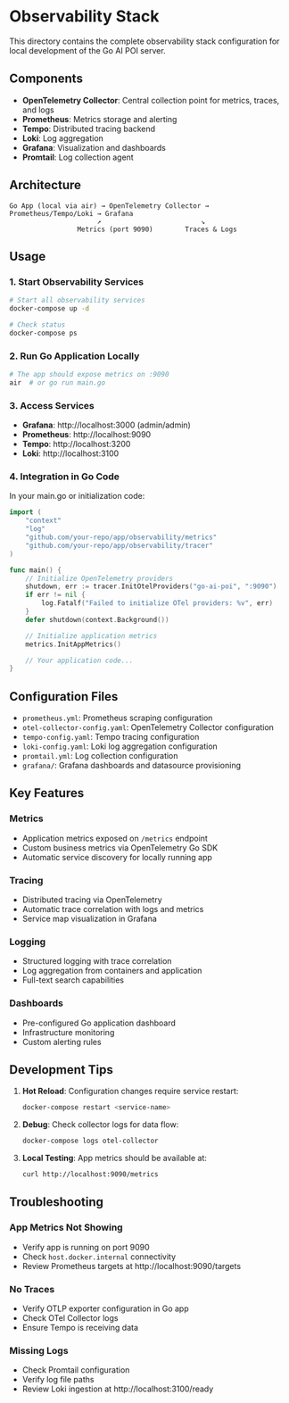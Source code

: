 # Observability Stack

This directory contains the complete observability stack configuration for local development of the Go AI POI server.

## Components

- **OpenTelemetry Collector**: Central collection point for metrics, traces, and logs
- **Prometheus**: Metrics storage and alerting
- **Tempo**: Distributed tracing backend
- **Loki**: Log aggregation
- **Grafana**: Visualization and dashboards
- **Promtail**: Log collection agent

## Architecture

```
Go App (local via air) → OpenTelemetry Collector → Prometheus/Tempo/Loki → Grafana
                      ↗                         ↘
                 Metrics (port 9090)        Traces & Logs
```

## Usage

### 1. Start Observability Services

```bash
# Start all observability services
docker-compose up -d

# Check status
docker-compose ps
```

### 2. Run Go Application Locally

```bash
# The app should expose metrics on :9090
air  # or go run main.go
```

### 3. Access Services

- **Grafana**: http://localhost:3000 (admin/admin)
- **Prometheus**: http://localhost:9090
- **Tempo**: http://localhost:3200
- **Loki**: http://localhost:3100

### 4. Integration in Go Code

In your main.go or initialization code:

```go
import (
    "context"
    "log"
    "github.com/your-repo/app/observability/metrics"
    "github.com/your-repo/app/observability/tracer"
)

func main() {
    // Initialize OpenTelemetry providers
    shutdown, err := tracer.InitOtelProviders("go-ai-poi", ":9090")
    if err != nil {
        log.Fatalf("Failed to initialize OTel providers: %v", err)
    }
    defer shutdown(context.Background())

    // Initialize application metrics
    metrics.InitAppMetrics()

    // Your application code...
}
```

## Configuration Files

- `prometheus.yml`: Prometheus scraping configuration
- `otel-collector-config.yaml`: OpenTelemetry Collector configuration
- `tempo-config.yaml`: Tempo tracing configuration
- `loki-config.yaml`: Loki log aggregation configuration
- `promtail.yml`: Log collection configuration
- `grafana/`: Grafana dashboards and datasource provisioning

## Key Features

### Metrics
- Application metrics exposed on `/metrics` endpoint
- Custom business metrics via OpenTelemetry Go SDK
- Automatic service discovery for locally running app

### Tracing
- Distributed tracing via OpenTelemetry
- Automatic trace correlation with logs and metrics
- Service map visualization in Grafana

### Logging
- Structured logging with trace correlation
- Log aggregation from containers and application
- Full-text search capabilities

### Dashboards
- Pre-configured Go application dashboard
- Infrastructure monitoring
- Custom alerting rules

## Development Tips

1. **Hot Reload**: Configuration changes require service restart:
   ```bash
   docker-compose restart <service-name>
   ```

2. **Debug**: Check collector logs for data flow:
   ```bash
   docker-compose logs otel-collector
   ```

3. **Local Testing**: App metrics should be available at:
   ```bash
   curl http://localhost:9090/metrics
   ```

## Troubleshooting

### App Metrics Not Showing
- Verify app is running on port 9090
- Check `host.docker.internal` connectivity
- Review Prometheus targets at http://localhost:9090/targets

### No Traces
- Verify OTLP exporter configuration in Go app
- Check OTel Collector logs
- Ensure Tempo is receiving data

### Missing Logs
- Check Promtail configuration
- Verify log file paths
- Review Loki ingestion at http://localhost:3100/ready